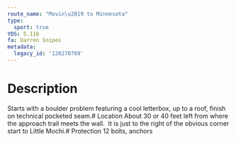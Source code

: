 ```yaml
---
route_name: "Movin\u2019 to Minnesota"
type:
  sport: true
YDS: 5.11b
fa: Darren Snipes
metadata:
  legacy_id: '120270769'
---
```

# Description
Starts with a boulder problem featuring a cool letterbox, up to a roof, finish on technical pocketed seam.# Location
About 30 or 40 feet left from where the approach trail meets the wall.  It is just to the right of the obvious corner start to Little Mochi.# Protection
12 bolts, anchors
